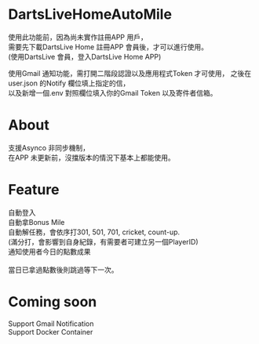 # DartsLiveHomeAutoMile

使用此功能前，因為尚未實作註冊APP 用戶，\
需要先下載DartsLive Home 註冊APP 會員後，才可以進行使用。\
(使用DartsLive 會員，登入DartsLive Home APP)

使用Gmail 通知功能，需打開二階段認證以及應用程式Token 才可使用，
之後在user.json 的Notify 欄位填上指定的信，\
以及新增一個.env 對照欄位填入你的Gmail Token 以及寄件者信箱。

# About

支援Asynco 非同步機制，\
在APP 未更新前，沒擋版本的情況下基本上都能使用。

# Feature

自動登入\
自動拿Bonus Mile\
自動解任務，會依序打301, 501, 701, cricket, count-up. \
(滿分打，會影響到自身紀錄，有需要者可建立另一個PlayerID)\
通知使用者今日的點數成果\
\
當日已拿過點數後則跳過等下一次。

# Coming soon

Support Gmail Notification\
Support Docker Container